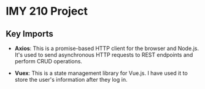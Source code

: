 # IMY 210 Project

## Key Imports

- **Axios**: This is a promise-based HTTP client for the browser and Node.js. It's used to send asynchronous HTTP requests to REST endpoints and perform CRUD operations.

- **Vuex**: This is a state management library for Vue.js. I have used it to store the user's information after they log in.